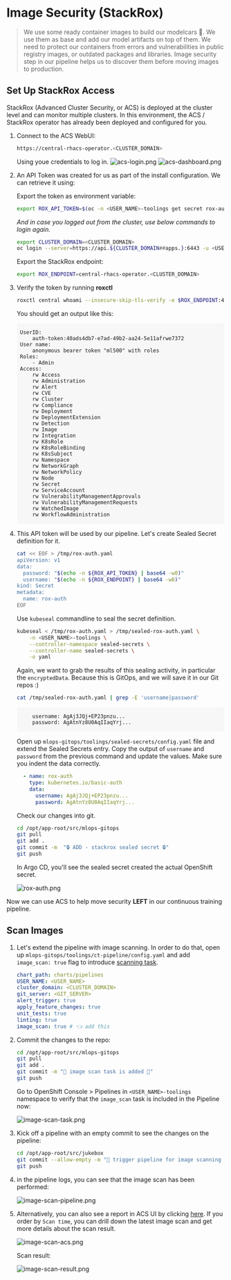 # Image Security (StackRox)

> We use some ready container images to build our modelcars 🚗. We use them as base and add our model artifacts on top of them. We need to protect our containers from errors and vulnerabilities in public registry images, or outdated packages and libraries. Image security step in our pipeline helps us to discover them before moving images to production.


## Set Up StackRox Access

StackRox (Advanced Cluster Security, or ACS) is deployed at the cluster level and can monitor multiple clusters. In this environment, the ACS / StackRox operator has already been deployed and configured for you.

1. Connect to the ACS WebUI:

    ```bash
    https://central-rhacs-operator.<CLUSTER_DOMAIN>
    ```

    Using youe credentials to log in.
    ![acs-login.png](./images/acs-login.png)
    ![acs-dashboard.png](images/acs-dashboard.png)

2. An API Token was created for us as part of the install configuration. We can retrieve it using:

    Export the token as environment variable:

    ```bash
    export ROX_API_TOKEN=$(oc -n <USER_NAME>-toolings get secret rox-auth-ml500 -o go-template='{{index .data "password" | base64decode}}')
    ```
    _And in case you logged out from the cluster, use below commands to login again._

    ```bash
    export CLUSTER_DOMAIN=<CLUSTER_DOMAIN>
    oc login --server=https://api.${CLUSTER_DOMAIN##apps.}:6443 -u <USER_NAME> -p <PASSWORD>
    ```

    Export the StackRox endpoint:

    ```bash
    export ROX_ENDPOINT=central-rhacs-operator.<CLUSTER_DOMAIN>
    ```

3. Verify the token by running **roxctl**

    ```bash
    roxctl central whoami --insecure-skip-tls-verify -e $ROX_ENDPOINT:443
    ```

    You should get an output like this:

    <div class="highlight" style="background: #f7f7f7">
    <pre><code class="language-bash">
    UserID:
        auth-token:40ads4db7-e7ad-49b2-aa24-5e11afrwe7372
    User name:
        anonymous bearer token "ml500" with roles
    Roles:
        - Admin
    Access:
        rw Access
        rw Administration
        rw Alert
        rw CVE
        rw Cluster
        rw Compliance
        rw Deployment
        rw DeploymentExtension
        rw Detection
        rw Image
        rw Integration
        rw K8sRole
        rw K8sRoleBinding
        rw K8sSubject
        rw Namespace
        rw NetworkGraph
        rw NetworkPolicy
        rw Node
        rw Secret
        rw ServiceAccount
        rw VulnerabilityManagementApprovals
        rw VulnerabilityManagementRequests
        rw WatchedImage
        rw WorkflowAdministration
        </code></pre></div>

4. This API token will be used by our pipeline. Let's create Sealed Secret definition for it.

    ```bash
    cat << EOF > /tmp/rox-auth.yaml
    apiVersion: v1
    data:
      password: "$(echo -n ${ROX_API_TOKEN} | base64 -w0)"
      username: "$(echo -n ${ROX_ENDPOINT} | base64 -w0)"
    kind: Secret
    metadata:
      name: rox-auth
    EOF
    ```

    Use `kubeseal` commandline to seal the secret definition.

    ```bash
    kubeseal < /tmp/rox-auth.yaml > /tmp/sealed-rox-auth.yaml \
        -n <USER_NAME>-toolings \
        --controller-namespace sealed-secrets \
        --controller-name sealed-secrets \
        -o yaml
    ```

    Again, we want to grab the results of this sealing activity, in particular the `encryptedData`. Because this is GitOps, and we will save it in our Git repos :)

    ```bash
    cat /tmp/sealed-rox-auth.yaml | grep -E 'username|password'
    ```

    <div class="highlight" style="background: #f7f7f7">
    <pre><code class="language-yaml">
        username: AgAj3JQj+EP23pnzu...
        password: AgAtnYz8U0AqIIaqYrj...
    </code></pre></div>

    Open up `mlops-gitops/toolings/sealed-secrets/config.yaml` file and extend the Sealed Secrets entry. Copy the output of `username` and `password` from the previous command and update the values. Make sure you indent the data correctly.

    ```yaml
      - name: rox-auth
        type: kubernetes.io/basic-auth
        data:
          username: AgAj3JQj+EP23pnzu...
          password: AgAtnYz8U0AqIIaqYrj...
    ```

    Check our changes into git.

    ```bash
    cd /opt/app-root/src/mlops-gitops
    git pull
    git add .
    git commit -m  "🔒 ADD - stackrox sealed secret 🔒"
    git push
    ```

    In Argo CD, you'll see the sealed secret created the actual OpenShift secret.

    ![rox-auth.png](./images/rox-auth.png)

Now we can use ACS to help move security **LEFT** in our continuous training pipeline. 

## Scan Images

1. Let's extend the pipeline with image scanning. In order to do that, open up `mlops-gitops/toolings/ct-pipeline/config.yaml` and add `image_scan: true` flag to introduce [scanning task](https://<GIT_SERVER>/<USER_NAME>/mlops-helmcharts/src/branch/main/charts/pipelines/templates/tasks/image-scan.yaml).
   
    ```yaml
    chart_path: charts/pipelines
    USER_NAME: <USER_NAME>
    cluster_domain: <CLUSTER_DOMAIN>
    git_server: <GIT_SERVER> 
    alert_trigger: true 
    apply_feature_changes: true
    unit_tests: true
    linting: true 
    image_scan: true # 👈 add this
    ```

2. Commit the changes to the repo:

    ```bash
    cd /opt/app-root/src/mlops-gitops
    git pull
    git add .
    git commit -m "🤳 image scan task is added 🤳"
    git push
    ```

    Go to OpenShift Console > Pipelines in `<USER_NAME>-toolings` namespace to verify that the `image_scan` task is included in the  Pipeline now:

    ![image-scan-task.png](./images/image-scan-task.png)


3. Kick off a pipeline with an empty commit to see the changes on the pipeline:

    ```bash
    cd /opt/app-root/src/jukebox
    git commit --allow-empty -m "🏃 trigger pipeline for image scanning 🏃"
    git push
    ```

4. in the pipeline logs, you can see that the image scan has been performed:

    ![image-scan-pipeline.png](./images/image-scan-pipeline.png)

5. Alternatively, you can also see a report in ACS UI by clicking [here](https://central-rhacs-operator.<CLUSTER_DOMAIN>/main/vulnerabilities/all-images?entityTab=Image&vulnerabilityState=OBSERVED&observedCveMode=WITH_CVES&sortOption[field]=Image%20scan%20time&sortOption[direction]=desc&s[SEVERITY][0]=Critical&s[SEVERITY][1]=Important&s[FIXABLE][0]=Fixable&s[Image][0]=<USER_NAME>-test/jukebox). If you order by `Scan time`, you can  drill down the latest image scan and get more details about the scan result.

    ![image-scan-acs.png](./images/image-scan-acs.png)

    Scan result:

    ![image-scan-result.png](./images/image-scan-result.png)